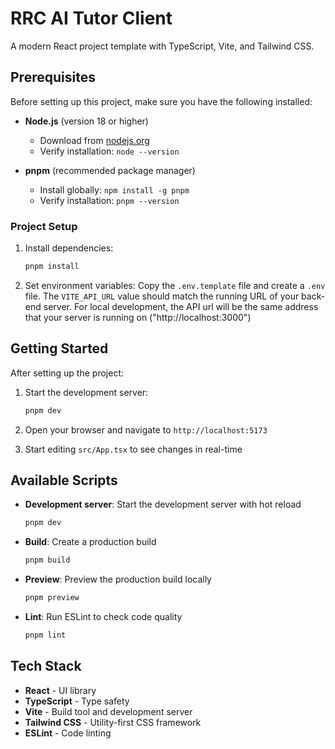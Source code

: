 # RRC AI Tutor Client

A modern React project template with TypeScript, Vite, and Tailwind CSS.

## Prerequisites

Before setting up this project, make sure you have the following installed:

- **Node.js** (version 18 or higher)
  - Download from [nodejs.org](https://nodejs.org/)
  - Verify installation: `node --version`

- **pnpm** (recommended package manager)
  - Install globally: `npm install -g pnpm`
  - Verify installation: `pnpm --version`

### Project Setup

1. Install dependencies:
   ```bash
   pnpm install
   ```

2. Set environment variables:
  Copy the `.env.template` file and create a `.env` file. The `VITE_API_URL` value should match the running URL of your back-end server.
  For local development, the API url will be the same address that your server is running on ("http://localhost:3000")

## Getting Started

After setting up the project:

1. Start the development server:
   ```bash
   pnpm dev
   ```

2. Open your browser and navigate to `http://localhost:5173`

3. Start editing `src/App.tsx` to see changes in real-time


## Available Scripts

- **Development server**: Start the development server with hot reload
  ```bash
  pnpm dev
  ```

- **Build**: Create a production build
  ```bash
  pnpm build
  ```

- **Preview**: Preview the production build locally
  ```bash
  pnpm preview
  ```

- **Lint**: Run ESLint to check code quality
  ```bash
  pnpm lint
  ```

## Tech Stack

- **React** - UI library
- **TypeScript** - Type safety
- **Vite** - Build tool and development server
- **Tailwind CSS** - Utility-first CSS framework
- **ESLint** - Code linting